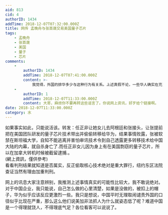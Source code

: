 ```yaml
---
aid: 813
cid: 4
authorID: 1434
addTime: 2018-12-07T07:32:00.000Z
title: 网传 孟晚舟与张首晟交易美国量子芯片
tags:
    - 孟晚舟
    - 张首晟
    - 美国
    - 量子
    - 芯片
comments:
    -
        authorID: 1434
        addTime: 2018-12-07T07:41:00.000Z
        content: >-
            我觉得，外国的排华多少与这种行为有关系。上述真假不论，一些华人确实在充当大陆代理人做一些事情，这当然会导致移民身份遭到排斥，全世界各地的各国移民，我猜没有像华人一样为祖籍国效力不惜搭上自己生命的，看起来华人似乎毫不在乎自己居住国这个新祖国的利益，拼命帮一个你或是你祖先当初逃出来的国家做非法事情。由此可见，排华是不然的。他们作为移民毫不管国家利益，甚至还出卖，这怎么让当地人接受你？我看如果有某些华人再胡作非为，会让华人在外国的地位越发低微，有可能无法享受国民全部权益。有关领域华人不可进入，就是因为一些华人充当中国代理人。
    -
        authorID: 1
        addTime: 2018-12-07T11:33:00.000Z
        content: 大哥，麻烦你不要再转这些谣言了。你说网上资讯，好歹给个链接啊。
date: 2018-12-07T11:33:00.000Z
category: 水
---
```


如果事实如此，只能说活该。转发：任正非让她女儿去阿根廷和张接头，让张提前把在美国团队研发的量子芯片技术带出并偷偷转移给华为，结果事情败露，张被软禁在斯坦福大学，自知不能逃离并害怕审讯技术令到自己透露更多转移技术给中国大陆的内幕，就自杀身亡了.而任正非女儿因为身上有在美国剽窃的量子芯片，所以在加拿大转机时候被截留逮捕.。  
(網上資訊，僅供參考)  
看看判刑结果就知道是否属实，反正偷取核心技术绝对是重大罪行，纽约东区法院查证当然有理由加重判刑。

网上的讯息大家注意辨别，我推测上述事情真实的可能性比较大，我不敢说绝对。对于中国企业，我只能说，自己怎么做的心里清楚，如果是没做的，被扣上的帽子，华为似乎应该反应更激烈一些。我只是想说，中国平时无理取闹谴责外国的口径似乎比现在严重，那么这么他们说美加非法抓人为什么就姿态低了呢？难道中国是一个得理就饶人，不得理底气足？各位看客可以说说了。
